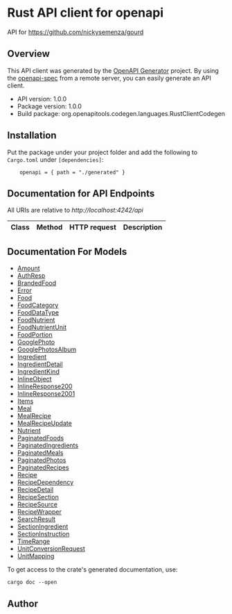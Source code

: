 # Rust API client for openapi

API for https://github.com/nickysemenza/gourd

## Overview

This API client was generated by the [OpenAPI Generator](https://openapi-generator.tech) project.  By using the [openapi-spec](https://openapis.org) from a remote server, you can easily generate an API client.

- API version: 1.0.0
- Package version: 1.0.0
- Build package: org.openapitools.codegen.languages.RustClientCodegen

## Installation

Put the package under your project folder and add the following to `Cargo.toml` under `[dependencies]`:

```
    openapi = { path = "./generated" }
```

## Documentation for API Endpoints

All URIs are relative to *http://localhost:4242/api*

Class | Method | HTTP request | Description
------------ | ------------- | ------------- | -------------


## Documentation For Models

 - [Amount](docs/Amount.md)
 - [AuthResp](docs/AuthResp.md)
 - [BrandedFood](docs/BrandedFood.md)
 - [Error](docs/Error.md)
 - [Food](docs/Food.md)
 - [FoodCategory](docs/FoodCategory.md)
 - [FoodDataType](docs/FoodDataType.md)
 - [FoodNutrient](docs/FoodNutrient.md)
 - [FoodNutrientUnit](docs/FoodNutrientUnit.md)
 - [FoodPortion](docs/FoodPortion.md)
 - [GooglePhoto](docs/GooglePhoto.md)
 - [GooglePhotosAlbum](docs/GooglePhotosAlbum.md)
 - [Ingredient](docs/Ingredient.md)
 - [IngredientDetail](docs/IngredientDetail.md)
 - [IngredientKind](docs/IngredientKind.md)
 - [InlineObject](docs/InlineObject.md)
 - [InlineResponse200](docs/InlineResponse200.md)
 - [InlineResponse2001](docs/InlineResponse2001.md)
 - [Items](docs/Items.md)
 - [Meal](docs/Meal.md)
 - [MealRecipe](docs/MealRecipe.md)
 - [MealRecipeUpdate](docs/MealRecipeUpdate.md)
 - [Nutrient](docs/Nutrient.md)
 - [PaginatedFoods](docs/PaginatedFoods.md)
 - [PaginatedIngredients](docs/PaginatedIngredients.md)
 - [PaginatedMeals](docs/PaginatedMeals.md)
 - [PaginatedPhotos](docs/PaginatedPhotos.md)
 - [PaginatedRecipes](docs/PaginatedRecipes.md)
 - [Recipe](docs/Recipe.md)
 - [RecipeDependency](docs/RecipeDependency.md)
 - [RecipeDetail](docs/RecipeDetail.md)
 - [RecipeSection](docs/RecipeSection.md)
 - [RecipeSource](docs/RecipeSource.md)
 - [RecipeWrapper](docs/RecipeWrapper.md)
 - [SearchResult](docs/SearchResult.md)
 - [SectionIngredient](docs/SectionIngredient.md)
 - [SectionInstruction](docs/SectionInstruction.md)
 - [TimeRange](docs/TimeRange.md)
 - [UnitConversionRequest](docs/UnitConversionRequest.md)
 - [UnitMapping](docs/UnitMapping.md)


To get access to the crate's generated documentation, use:

```
cargo doc --open
```

## Author


